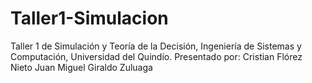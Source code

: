 # Taller1-Simulacion
Taller 1 de Simulación y Teoría de la Decisión, Ingeniería de Sistemas y Computación, Universidad del Quindío.
Presentado por: 
Cristian Flórez Nieto
Juan Miguel Giraldo Zuluaga
